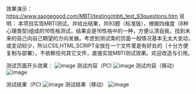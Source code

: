 效果演示：https://www.saogegood.com/MBTI/testing/mbti_test_93questions.htm
说明：
  本项目实现MBTI测试，并给出结果，共93题（标准版），根据四维度（8种心理类型)组成的16性格测试，结果会是16性格中的一种，方便认清自我，找到未来的自己向自己期望的方向发展。考虑到测试类的页面一般情况基本无太大变动，或变动较少，所以CSS,HTML,SCRIPT全放在一个文件里是有好处的（十分方便复制与部署），不依赖任何其它文件，直接实现MBTI测试效果。欢迎改造与引用。

测试页面开头效果：
![image](https://github.com/saogegood/MyMBTI/assets/27845781/8f98bae5-d0e7-4c4e-b595-aa86924c3997)
测试内容（PC)
![image](https://github.com/saogegood/MyMBTI/assets/27845781/598264cc-9711-4875-bcf5-fcddf3733012)
测试内容（移动）
![image](https://github.com/saogegood/MyMBTI/assets/27845781/00513673-bb20-43ef-be22-86ab14020b37)

测试结果（PC)
![image](https://github.com/saogegood/MyMBTI/assets/27845781/2210b5f9-5edb-4920-85bf-9518e73a4719)
测试结果（移动）
![image](https://github.com/saogegood/MyMBTI/assets/27845781/a8ada248-f2c1-4345-b661-6a6478132bed)


